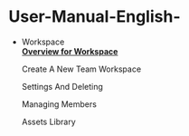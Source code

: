 # User-Manual-English-
- Workspace  
   [**Overview for Workspace**](https://github.com/CS-eukarya/User-ManualEnglish-/blob/c45785d1d0666e1cd838e5bf0170779e109c7f00/Overview%20for%20workspace.md)

  Create A New Team Workspace

  Settings And Deleting

  Managing Members

  Assets Library
